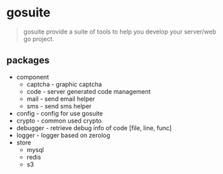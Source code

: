 # gosuite

> gosuite provide a suite of tools to help you develop your server/web go project.

## packages

+ component
  + captcha - graphic captcha
  + code - server generated code management
  + mail - send email helper
  + sms - send sms helper
+ config - config for use gosuite
+ crypto - common used crypto
+ debugger - retrieve debug info of code [file, line, func]
+ logger - logger based on zerolog
+ store
  + mysql
  + redis
  + s3
